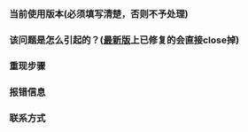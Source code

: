 ### 当前使用版本(必须填写清楚，否则不予处理)



### 该问题是怎么引起的？**([最新版](https://search.maven.org/search?q=mybatis-plus)上已修复的会直接**close**掉)**



### 重现步骤



### 报错信息

### 联系方式

